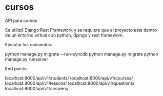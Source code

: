 # cursos
API para cursos

Se utilizó Django Rest Framework y se requiere que el proyecto este dentro de un entorno virtual con python, django y rest framework.

Ejecutar los comandos: 

python manage.py migrate --run-syncdb
python manage.py migrate
python manage.py runserver


End points:

localhost:8000/api/v1/students/
localhost:8000/api/v1/courses/
localhost:8000/api/v1/lessons/
localhost:8000/api/v1/questions/
localhost:8000/api/v1/answers/

